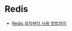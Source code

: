 # Redis
- [Redis 설치부터 사용 방법까지](https://github.com/djdjdddd/TIL/blob/main/DB/Redis/HowToInstallAndUseRedisInSpringBoot.md)